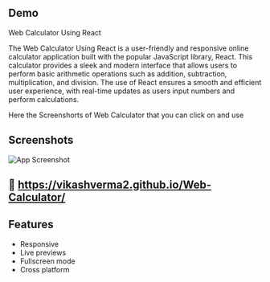 
## Demo




Web Calculator Using React


The Web Calculator Using React is a user-friendly and responsive online calculator application built with the popular JavaScript library, React. This calculator provides a sleek and modern interface that allows users to perform basic arithmetic operations such as addition, subtraction, multiplication, and division. The use of React ensures a smooth and efficient user experience, with real-time updates as users input numbers and perform calculations.

Here the Screenshorts of Web Calculator that you can click on and use 


## Screenshots

![App Screenshot](https://blogger.googleusercontent.com/img/b/R29vZ2xl/AVvXsEiBbh0kIMGiTwqqJJI7inAJyFO-0qOVfVIMlg6yPbbGif4PJOAvWpfQjIcxl26STYBRP_817f50h38suHFV5X2DOBEf_hdBNCTASILgLWb191bwrSVsxTN7ljMcHen5HhQ708xgiGCrmbYzvyaY7ax4rPE4G6_IlXYQKKPJL6vGBiSvnhsugxk6lAo5/s1596/Web%20capture_27-1-2024_22256_localhost.jpeg)


## 🔗 https://vikashverma2.github.io/Web-Calculator/




## Features

- Responsive 
- Live previews
- Fullscreen mode
- Cross platform

